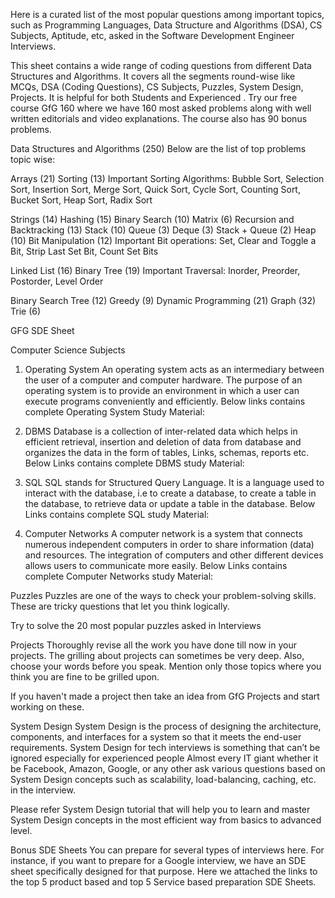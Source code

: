 Here is a curated list of the most popular questions among important topics, such as Programming Languages, Data Structure and Algorithms (DSA), CS Subjects, Aptitude, etc, asked in the Software Development Engineer Interviews.  

This sheet contains a wide range of coding questions from different Data Structures and Algorithms.
It covers all the segments round-wise like MCQs, DSA (Coding Questions), CS Subjects, Puzzles, System Design, Projects.
It is helpful for both 
Students and Experienced
.
Try our free course GfG 160 where we have 160 most asked problems along with well written editorials and video explanations. The course also has 90 bonus problems.

Data Structures and Algorithms (250)
Below are the list of top problems topic wise:

Arrays (21)
Sorting (13)
Important Sorting Algorithms: Bubble Sort, Selection Sort, Insertion Sort, Merge Sort, Quick Sort, Cycle Sort, Counting Sort, Bucket Sort, Heap Sort, Radix Sort

Strings (14)
Hashing (15)
Binary Search (10)
Matrix (6)
Recursion and Backtracking (13)
Stack (10)
Queue (3)
Deque (3)
Stack + Queue (2)
Heap (10)
Bit Manipulation (12)
Important Bit operations: Set, Clear and Toggle a Bit, Strip Last Set Bit, Count Set Bits

Linked List (16)
Binary Tree (19)
Important Traversal: Inorder, Preorder, Postorder, Level Order

Binary Search Tree (12)
Greedy (9)
Dynamic Programming (21)
Graph (32)
Trie (6)


GFG SDE Sheet

Computer Science Subjects
1. Operating System
An operating system acts as an intermediary between the user of a computer and computer hardware. The purpose of an operating system is to provide an environment in which a user can execute programs conveniently and efficiently. Below links contains complete Operating System Study Material:

2. DBMS
Database is a collection of inter-related data which helps in efficient retrieval, insertion and deletion of data from database and organizes the data in the form of tables, Links, schemas, reports etc. Below Links contains complete DBMS study Material:

3. SQL
SQL stands for Structured Query Language. It is a language used to interact with the database, i.e to create a database, to create a table in the database, to retrieve data or update a table in the database. Below Links contains complete SQL study Material:

4. Computer Networks
A computer network is a system that connects numerous independent computers in order to share information (data) and resources. The integration of computers and other different devices allows users to communicate more easily. Below Links contains complete Computer Networks study Material:

Puzzles
Puzzles are one of the ways to check your problem-solving skills. These are tricky questions that let you think logically.

Try to solve the 20 most popular puzzles asked in Interviews

Projects
Thoroughly revise all the work you have done till now in your projects. The grilling about projects can sometimes be very deep. Also, choose your words before you speak. Mention only those topics where you think you are fine to be grilled upon.

If you haven't made a project then take an idea from GfG Projects and start working on these.

System Design
System Design is the process of designing the architecture, components, and interfaces for a system so that it meets the end-user requirements. System Design for tech interviews is something that can’t be ignored especially for experienced people Almost every IT giant whether it be Facebook, Amazon, Google, or any other ask various questions based on System Design concepts such as scalability, load-balancing, caching, etc. in the interview.

Please refer 
System Design tutorial
 that will help you to learn and master System Design concepts in the most efficient way from basics to advanced level.

Bonus SDE Sheets
You can prepare for several types of interviews here. For instance, if you want to prepare for a Google interview, we have an SDE sheet specifically designed for that purpose. Here we attached the links to the top 5 product based and top 5 Service based preparation SDE Sheets.

